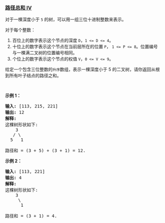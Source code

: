 ### [路径总和 IV](https://leetcode-cn.com/problems/path-sum-iv)

<p>对于一棵深度小于 <code>5</code> 的树，可以用一组三位十进制整数来表示。</p>

<p>对于每个整数：</p>

<ol>
	<li>百位上的数字表示这个节点的深度 <code>D</code>，<code>1 <= D <= 4</code>。</li>
	<li>十位上的数字表示这个节点在当前层所在的位置 <code>P</code>， <code>1 <= P <= 8</code>。位置编号与一棵满二叉树的位置编号相同。</li>
	<li>个位上的数字表示这个节点的权值 <code>V</code>，<code>0 <= V <= 9</code>。</li>
</ol>

<p>给定一个包含三位整数的<code>升序</code>数组，表示一棵深度小于 5 的二叉树，请你返回从根到所有叶子结点的路径之和。</p>

<p> </p>

<p><strong>示例 1：</strong></p>

<pre>
<strong>输入:</strong> [113, 215, 221]
<strong>输出:</strong> 12
<strong>解释:</strong> 
这棵树形状如下:
    3
   / \
  5   1

路径和 = (3 + 5) + (3 + 1) = 12.
</pre>

<p><strong>示例 2：</strong></p>

<pre>
<strong>输入:</strong> [113, 221]
<strong>输出:</strong> 4
<strong>解释:</strong> 
这棵树形状如下: 
    3
     \
      1

路径和 = (3 + 1) = 4.
</pre>

<p> </p>
